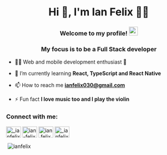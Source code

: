 <h1 align="center">Hi 👋, I'm Ian Felix 👨‍💻</h1>

<h3 align="center"<img src="https://github.com/TheDudeThatCode/TheDudeThatCode/blob/master/Assets/Hi.gif" width="29px">Welcome to my profile!&nbsp;<img  src="https://github.com/TheDudeThatCode/TheDudeThatCode/blob/master/Assets/Earth.gif" width="24px"></h3>

<h3 align="center">My focus is to be a Full Stack developer</h3>

- 👨‍💻 Web and mobile development enthusiast 🚀
 
- 🌱 I’m currently learning **React, TypeScript and React Native**

- 📫 How to reach me **ianfelix030@gmail.com**

- ⚡ Fun fact **I love music too and I play the violin**

<p align="left">
<h3 align="left">Connect with me:</h3>
<a href="https://twitter.com/_ianfelix" target="blank"><img align="center" src="https://cdn.jsdelivr.net/npm/simple-icons@3.0.1/icons/twitter.svg" alt="_ianfelix" height="30" width="40" /></a>
<a href="https://linkedin.com/in/ian-felix" target="blank"><img align="center" src="https://cdn.jsdelivr.net/npm/simple-icons@3.0.1/icons/linkedin.svg" alt="ian-felix" height="30" width="40" /></a>
<a href="https://fb.com/ian.felix" target="blank"><img align="center" src="https://cdn.jsdelivr.net/npm/simple-icons@3.0.1/icons/facebook.svg" alt="ian.felix" height="30" width="40" /></a>
<a href="https://instagram.com/_ianfelix" target="blank"><img align="center" src="https://cdn.jsdelivr.net/npm/simple-icons@3.0.1/icons/instagram.svg" alt="_ianfelix" height="30" width="40" /></a>
</p>



<p>&nbsp;<img align="center" src="https://github-readme-stats.vercel.app/api?username=ianfelix&show_icons=true" alt="ianfelix" /></p>

